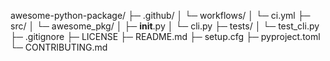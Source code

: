 awesome-python-package/
├─ .github/
│  └─ workflows/
│     └─ ci.yml
├─ src/
│  └─ awesome_pkg/
│     ├─ __init__.py
│     └─ cli.py
├─ tests/
│  └─ test_cli.py
├─ .gitignore
├─ LICENSE
├─ README.md
├─ setup.cfg
├─ pyproject.toml
└─ CONTRIBUTING.md
